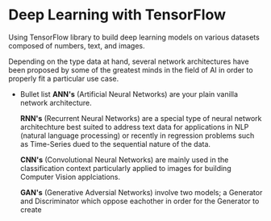 # Deep Learning with TensorFlow
Using TensorFlow library to build deep learning models on various datasets composed of numbers, text, and images.

Depending on the type data at hand, several network architectures have been proposed by some of the greatest minds in the field of AI in order to properly fit a particular use case.


* Bullet list
  **ANN's** (Artificial Neural Networks) are your plain vanilla network architecture.

  **RNN's** (Recurrent Neural Networks) are a special type of neural network architechture best suited to address text data for applications in NLP (natural language processing)     or recently in regression problems such as Time-Series dued to the sequential nature of the data.

  **CNN's** (Convolutional Neural Networks) are mainly used in the classification context particularly applied to images for building Computer Vision applciations.

  **GAN's** (Generative Adversial Networks) involve two models; a Generator and Discriminator which oppose eachother in order for the Generator to create
